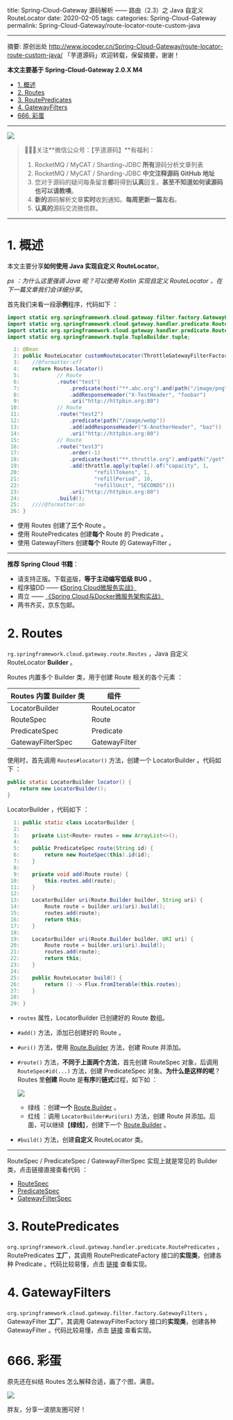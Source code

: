 title: Spring-Cloud-Gateway 源码解析 —— 路由（2.3）之 Java 自定义 RouteLocator 
date: 2020-02-05
tags:
categories: Spring-Cloud-Gateway
permalink: Spring-Cloud-Gateway/route-locator-route-custom-java

---

摘要: 原创出处 http://www.iocoder.cn/Spring-Cloud-Gateway/route-locator-route-custom-java/ 「芋道源码」欢迎转载，保留摘要，谢谢！

**本文主要基于 Spring-Cloud-Gateway 2.0.X M4**  

- [1. 概述](http://www.iocoder.cn/Spring-Cloud-Gateway/route-locator-route-custom-java/)
- [2. Routes](http://www.iocoder.cn/Spring-Cloud-Gateway/route-locator-route-custom-java/)
- [3. RoutePredicates](http://www.iocoder.cn/Spring-Cloud-Gateway/route-locator-route-custom-java/)
- [4. GatewayFilters](http://www.iocoder.cn/Spring-Cloud-Gateway/route-locator-route-custom-java/)
- [666. 彩蛋](http://www.iocoder.cn/Spring-Cloud-Gateway/route-locator-route-custom-java/)

-------

![](http://www.iocoder.cn/images/common/wechat_mp_2017_07_31.jpg)

> 🙂🙂🙂关注**微信公众号：【芋道源码】**有福利：  
> 1. RocketMQ / MyCAT / Sharding-JDBC **所有**源码分析文章列表  
> 2. RocketMQ / MyCAT / Sharding-JDBC **中文注释源码 GitHub 地址**  
> 3. 您对于源码的疑问每条留言**都**将得到**认真**回复。**甚至不知道如何读源码也可以请教噢**。  
> 4. **新的**源码解析文章**实时**收到通知。**每周更新一篇左右**。  
> 5. **认真的**源码交流微信群。

---

# 1. 概述

本文主要分享**如何使用 Java 实现自定义 RouteLocator**。

*ps ：为什么这里强调 Java 呢？可以使用 Kotlin 实现自定义 RouteLocator ，在下一篇文章我们会详细分享*。

首先我们来看一段**示例**程序，代码如下 ：

```Java
import static org.springframework.cloud.gateway.filter.factory.GatewayFilters.addResponseHeader;
import static org.springframework.cloud.gateway.handler.predicate.RoutePredicates.host;
import static org.springframework.cloud.gateway.handler.predicate.RoutePredicates.path;
import static org.springframework.tuple.TupleBuilder.tuple;

  1: @Bean
  2: public RouteLocator customRouteLocator(ThrottleGatewayFilterFactory throttle) {
  3: 	//@formatter:off
  4: 	return Routes.locator()
  5:            // Route
  6: 			.route("test")
  7: 				.predicate(host("**.abc.org").and(path("/image/png")))
  8: 				.addResponseHeader("X-TestHeader", "foobar")
  9: 				.uri("http://httpbin.org:80")
 10:            // Route
 11: 			.route("test2")
 12: 				.predicate(path("/image/webp"))
 13: 				.add(addResponseHeader("X-AnotherHeader", "baz"))
 14: 				.uri("http://httpbin.org:80")
 15:            // Route
 16: 			.route("test3")
 17: 				.order(-1)
 18: 				.predicate(host("**.throttle.org").and(path("/get")))
 19: 				.add(throttle.apply(tuple().of("capacity", 1,
 20: 						"refillTokens", 1,
 21: 						"refillPeriod", 10,
 22: 						"refillUnit", "SECONDS")))
 23: 				.uri("http://httpbin.org:80")
 24: 			.build();
 25: 	////@formatter:on
 26: }
```

* 使用 Routes 创建了**三个** Route 。
* 使用 RoutePredicates 创建**每个** Route 的 Predicate 。
* 使用 GatewayFilters 创建**每个** Route 的 GatewayFilter 。

-------

**推荐 Spring Cloud 书籍**：

* 请支持正版。下载盗版，**等于主动编写低级 BUG** 。
* 程序猿DD —— [《Spring Cloud微服务实战》](https://union-click.jd.com/jdc?d=505Twi)
* 周立 —— [《Spring Cloud与Docker微服务架构实战》](https://union-click.jd.com/jdc?d=k3sAaK)
* 两书齐买，京东包邮。

# 2. Routes

`rg.springframework.cloud.gateway.route.Routes` ，Java 自定义 RouteLocator **Builder** 。

Routes 内置多个 Builder 类，用于创建 Route 相关的各个元素 ：

| Routes 内置 Builder 类 | 组件 |
| --- | --- |
| LocatorBuilder | RouteLocator |
| RouteSpec | Route |
| PredicateSpec | Predicate |
| GatewayFilterSpec | GatewayFilter |

使用时，首先调用 `Routes#locator()` 方法，创建一个 LocatorBuilder 。代码如下 ：

```Java
public static LocatorBuilder locator() {
    return new LocatorBuilder();
}
```

LocatorBuilder ，代码如下 ：

```Java
  1: public static class LocatorBuilder {
  2: 
  3: 	private List<Route> routes = new ArrayList<>();
  4: 
  5: 	public PredicateSpec route(String id) {
  6: 		return new RouteSpec(this).id(id);
  7: 	}
  8: 
  9: 	private void add(Route route) {
 10: 		this.routes.add(route);
 11: 	}
 12: 
 13: 	LocatorBuilder uri(Route.Builder builder, String uri) {
 14: 		Route route = builder.uri(uri).build();
 15: 		routes.add(route);
 16: 		return this;
 17: 	}
 18: 
 19: 	LocatorBuilder uri(Route.Builder builder, URI uri) {
 20: 		Route route = builder.uri(uri).build();
 21: 		routes.add(route);
 22: 		return this;
 23: 	}
 24: 
 25: 	public RouteLocator build() {
 26: 		return () -> Flux.fromIterable(this.routes);
 27: 	}
 28: 
 29: }
```

* `routes` 属性，LocatorBuilder 已创建好的 Route 数组。
* `#add()` 方法，添加已创建好的 Route 。
* `#uri()` 方法，使用 [Route.Builder](https://github.com/spring-cloud/spring-cloud-gateway/blob/9ffb0f18678460fda9b25c572c12f9054a62ca52/spring-cloud-gateway-core/src/main/java/org/springframework/cloud/gateway/route/Route.java#L67) 方法，创建 Route 并添加。 
* `#route()` 方法，**不同于上面两个方法**，首先创建 RouteSpec 对象，后调用 `RouteSpec#id(...)` 方法，创建 PredicateSpec 对象。**为什么是这样的呢**？Routes 里**创建** Route 是**有序**的**链式**过程，如下如 ：

    ![](http://www.iocoder.cn/images/Spring-Cloud-Gateway/2020_02_05/01.png)
    
    * 绿线 ：创建**一个** [Route.Builder](https://github.com/spring-cloud/spring-cloud-gateway/blob/9ffb0f18678460fda9b25c572c12f9054a62ca52/spring-cloud-gateway-core/src/main/java/org/springframework/cloud/gateway/route/Route.java#L67) 。
    * 红线 ：调用 `LocatorBuilder#uri(uri)` 方法，创建 Route 并添加。后面，可以继续【**绿线**】，创建下一个 [Route.Builder](https://github.com/spring-cloud/spring-cloud-gateway/blob/9ffb0f18678460fda9b25c572c12f9054a62ca52/spring-cloud-gateway-core/src/main/java/org/springframework/cloud/gateway/route/Route.java#L67) 。
* `#build()` 方法，创建**自定义** RouteLocator 类。

-------

RouteSpec / PredicateSpec / GatewayFilterSpec 实现上就是常见的 Builder 类，点击链接直接查看代码 ：

* [RouteSpec](https://github.com/spring-cloud/spring-cloud-gateway/blob/9ffb0f18678460fda9b25c572c12f9054a62ca52/spring-cloud-gateway-core/src/main/java/org/springframework/cloud/gateway/route/Routes.java#L72)
* [PredicateSpec](https://github.com/spring-cloud/spring-cloud-gateway/blob/9ffb0f18678460fda9b25c572c12f9054a62ca52/spring-cloud-gateway-core/src/main/java/org/springframework/cloud/gateway/route/Routes.java#L91)
* [GatewayFilterSpec](https://github.com/spring-cloud/spring-cloud-gateway/blob/9ffb0f18678460fda9b25c572c12f9054a62ca52/spring-cloud-gateway-core/src/main/java/org/springframework/cloud/gateway/route/Routes.java#L132)

# 3. RoutePredicates

`org.springframework.cloud.gateway.handler.predicate.RoutePredicates` ，RoutePredicates **工厂**，其调用 RoutePredicateFactory 接口的**实现类**，创建各种 Predicate 。代码比较易懂，点击 [链接](https://github.com/spring-cloud/spring-cloud-gateway/blob/9ffb0f18678460fda9b25c572c12f9054a62ca52/spring-cloud-gateway-core/src/main/java/org/springframework/cloud/gateway/handler/predicate/RoutePredicates.java#L38) 查看实现。

# 4. GatewayFilters

`org.springframework.cloud.gateway.filter.factory.GatewayFilters` ，GatewayFilter **工厂**，其调用 GatewayFilterFactory 接口的**实现类**，创建各种 GatewayFilter 。代码比较易懂，点击 [链接](https://github.com/spring-cloud/spring-cloud-gateway/blob/9ffb0f18678460fda9b25c572c12f9054a62ca52/spring-cloud-gateway-core/src/main/java/org/springframework/cloud/gateway/filter/factory/GatewayFilters.java) 查看实现。

# 666. 彩蛋

原先还在纠结 Routes 怎么解释合适，画了个图，满意。

![](http://www.iocoder.cn/images/Spring-Cloud-Gateway/2020_02_05/02.png)

胖友，分享一波朋友圈可好！

